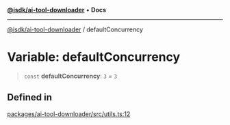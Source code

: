[**@isdk/ai-tool-downloader**](../README.md) • **Docs**

***

[@isdk/ai-tool-downloader](../globals.md) / defaultConcurrency

# Variable: defaultConcurrency

> `const` **defaultConcurrency**: `3` = `3`

## Defined in

[packages/ai-tool-downloader/src/utils.ts:12](https://github.com/isdk/ai-tool-download.js/blob/f5dabf0a87cbd6138c71ae0b644fdaca433fad82/src/utils.ts#L12)

